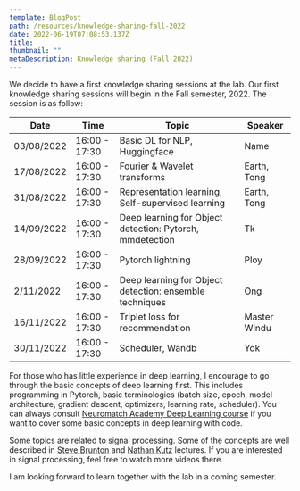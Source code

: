 ```yaml
---
template: BlogPost
path: /resources/knowledge-sharing-fall-2022
date: 2022-06-19T07:08:53.137Z
title:
thumbnail: ""
metaDescription: Knowledge sharing (Fall 2022)
---
```


We decide to have a first knowledge sharing sessions at the lab.
Our first knowledge sharing sessions will begin in the Fall semester, 2022.
The session is as follow:

| Date       | Time          | Topic                                                    | Speaker      |
| ---------- | ------------- | -------------------------------------------------------- | ------------ |
| 03/08/2022 | 16:00 - 17:30 | Basic DL for NLP, Huggingface                            | Name         |
| 17/08/2022 | 16:00 - 17:30 | Fourier & Wavelet transforms                             | Earth, Tong  |
| 31/08/2022 | 16:00 - 17:30 | Representation learning, Self-supervised learning        | Earth, Tong  |
| 14/09/2022 | 16:00 - 17:30 | Deep learning for Object detection: Pytorch, mmdetection | Tk           |
| 28/09/2022 | 16:00 - 17:30 | Pytorch lightning                                        | Ploy         |
| 2/11/2022  | 16:00 - 17:30 | Deep learning for Object detection: ensemble techniques  | Ong          |
| 16/11/2022 | 16:00 - 17:30 | Triplet loss for recommendation                          | Master Windu |
| 30/11/2022 | 16:00 - 17:30 | Scheduler, Wandb                                         | Yok          |

For those who has little experience in deep learning, I encourage to go through the basic concepts of deep learning
first. This includes programming in Pytorch, basic terminologies (batch size, epoch, model architecture,
gradient descent, optimizers, learning rate, scheduler). You can always consult
[Neuromatch Academy Deep Learning course](https://deeplearning.neuromatch.io/tutorials/intro.html) if you want
to cover some basic concepts in deep learning with code.

Some topics are related to signal processing.
Some of the concepts are well described in [Steve Brunton](https://www.youtube.com/watch?v=y7KLbd7n75g)
and [Nathan Kutz](https://www.youtube.com/watch?v=ViZYXxuxUKA) lectures. If you are interested in signal processing,
feel free to watch more videos there.

I am looking forward to learn together with the lab in a coming semester.
